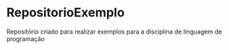 # RepositorioExemplo
Repositório criado para realizar exemplos para a disciplina de linguagem de programação
